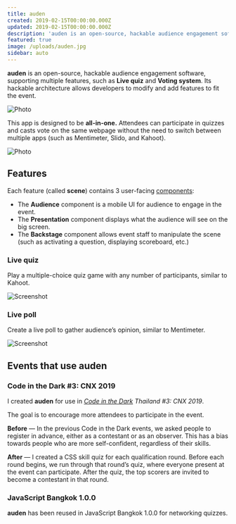 ```yaml
---
title: auden
created: 2019-02-15T00:00:00.000Z
updated: 2019-02-15T00:00:00.000Z
description: 'auden is an open-source, hackable audience engagement software, supporting multiple features, such as Live quiz and Voting system. Its hackable architecture allows developer to modify and add features to fit the event.'
featured: true
image: /uploads/auden.jpg
sidebar: auto
---
```


**auden** is an open-source, hackable <span class="名">aud</span>ience <span class="名">en</span>gagement software,
supporting multiple features, such as **Live quiz** and **Voting system**.
Its hackable architecture allows developers to modify and add features to fit the event.

![Photo](/uploads/auden.jpg)

This app is designed to be **all-in-one.**
Attendees can participate in quizzes and casts vote on the same webpage without the need to switch between multiple apps (such as Mentimeter, Slido, and Kahoot).

![Photo](/uploads/auden-vote.jpg)

<template>
  <call-to-action href="https://github.com/dtinth/auden">
    GitHub Repository
  </call-to-action>
</template>

## Features

Each feature (called **scene**) contains 3 user-facing [components](https://reactjs.org/docs/components-and-props.html):

- The **Audience** component is a mobile UI for audience to engage in the event.
- The **Presentation** component displays what the audience will see on the big screen.
- The **Backstage** component allows event staff to manipulate the scene (such as activating a question, displaying scoreboard, etc.)

### Live quiz

Play a multiple-choice quiz game with any number of participants, similar to Kahoot.

![Screenshot](/uploads/auden-example-quiz.png)

### Live poll

Create a live poll to gather audience’s opinion, similar to Mentimeter.

![Screenshot](/uploads/auden-example-vote.png)

## Events that use auden

### Code in the Dark #3: CNX 2019

I created **auden** for use in _[Code in the Dark](http://codeinthedark.com/) Thailand #3: CNX 2019_.

The goal is to encourage more attendees to participate in the event.

**Before** — In the previous Code in the Dark events, we asked people to register in advance,
either as a contestant or as an observer.
This has a bias towards people who are more self-confident, regardless of their skills.

**After** — I created a CSS skill quiz for each qualification round.
Before each round begins, we run through that round’s quiz, where everyone present at the event can participate.
After the quiz, the top scorers are invited to become a contestant in that round.

<template>
  <call-to-action href="/citd3quiz.html">
    Try out the quiz!
  </call-to-action>
</template>

### JavaScript Bangkok 1.0.0

**auden** has been reused in JavaScript Bangkok 1.0.0 for networking quizzes.
